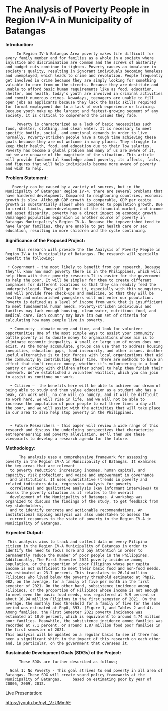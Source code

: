 # The Analysis of Poverty People in Region IV-A in Municipality of Batangas

**Introduction:**

         In Region IV-A Batangas Area poverty makes life difficult for every family member and for families as a whole in a society where injustice and discrimination are common and the screws of austerity and budget cuts continue to tighten. Poverty causes an imbalance in society's quality, resulting in ignorant individuals becoming homeless and unemployed, which leads to crime and revolution. People frequently get involved in crime because they are simply looking for something valuable to earn from on the streets. Because they are destitute and unable to afford basic human requirements like as food, education, shelter, and health, today's youth are involved in criminal activities and commit numerous crimes. Nowadays, teenagers are unable to fill open jobs as applicants because they lack the basic skills required for formal employment due to a lack of work experience or training. Because youth make up the largest and fastest-growing segment of any society, it is critical to comprehend the issues they face.
            
         Poverty is characterized as a lack of basic necessities such food, shelter, clothing, and clean water. It is necessary to meet specific bodily, social, and emotional demands in order to live normally. Poverty-stricken people have a tough time achieving these goals because they are not welcome in many places. They struggle to keep their health, food, and education due to their low salaries. Poverty has become a global problem and many of us are aware of it, but we are unaware of the magnitude of the situation. This article will provide fundamental knowledge about poverty, its affects, facts, and figures that will help individuals become more aware of poverty and wish to help.

**Problem Statement:**

       Poverty can be caused by a variety of sources, but in the Municipality of Batangas' Region IV-4, there are several problems that have hindered development. Compared to neighboring countries, economic growth is slow. Although GDP growth is comparable, GDP per capita growth is substantially slower when compared to population growth. Due to credit limits, underdevelopment of the financial market, and income and asset disparity, poverty has a direct impact on economic growth. Unmanaged population expansion is another source of poverty in Batangas Municipality's Region IV-A. Because the impoverished tend to have larger families, they are unable to get health care or sex education, resulting in more children and the cycle continuing.

**Significance of the Proposed Project:**
      
         This research will provide the the Analysis of Poverty People in Region IV-A in Municipality of Batangas. The research will specially benefit the following: 
	 
	 • Government - the most likely to benefit from our research. Because they'll know how much poverty there is in the Philippines, which will help them with their poverty research.It is easier for the government to help the poor. It will be simpler for them to create different companies for different locations so that they can readily feed the underprivileged. They will go for it, especially with thin youngsters, and will provide free check-ups and medicine. So that they will be healthy and malnourished youngsters will not enter our population. Poverty is defined as a level of income from work that is insufficient to meet fundamental human needs. Poverty-stricken individuals and families may lack enough housing, clean water, nutritious food, and medical care. Each country may have its own set of criteria for calculating how many people live in poverty.

      • Community – donate money and time, and look for volunteer opportunities One of the most simple ways to assist your community battle poverty is to donate money to organizations whose aim is to eliminate economic inequality. A small or large sum of money does not exist. As the money accumulate, groups can use them to address housing inequities, education gaps, food insecurity, and other issues. Another useful alternative is to join forces with local organizations that aid the community by contributing their time. There are methods to have an effect that don't require money, whether it's volunteering in a food pantry or working with children after school to help them finish their homework. We've established a volunteer waitlist, which you can join to assist us continue our work.
      
      • Citizen –  the benefits here will be able to achieve our dream of being able to study and then value education as a student who has a beak, can work well, no one will go hungry, and it will be difficult to work hard, we will rise in life, and we will not be able to increase the population of poor people to eat three times a day all the poor, and we will assist with the activities that will take place in our area to also help stop poverty in the Philippines.


      • Future Researchers - this paper will review a wide range of this research and discuss the underlying perspectives that characterize entrepreneurship and poverty alleviation. We'll then use these viewpoints to develop a research agenda for the future.
      
**Methodology:**

      	  The analysis uses a comprehensive framework for assessing poverty in the Region IV-A in Municipality of Batangas. It examines the key areas that are relevant 
      to poverty reduction: increasing incomes, human capital, and capacity; risk protection; and voice and empowerment in governance 
      and institutions. It uses quantitative (trends in poverty and related indicators data, regression analysis for poverty 
      correlates) and qualitative analysis (key informant interviews) to assess the poverty situation as it relates to the overall 
      development of the Municipality of Batangas. A workshop was organized to discuss the findings of the study, to get feedback from key stakeholders,
      and to identify concrete and actionable recommendations. An institutional mapping analysis was also undertaken to assess the 
      current responses to the state of poverty in the Region IV-A in Municipality of Batangas.

**Expected Output:**
        
     This analysis aims to track and collect data on every Filipino citizen in the Region IV-A Municipality of Batangas in order to identify the need to focus more and pay attention in order to permanently reduce the number of poor people in the Philippines. Additionally, The First Semester 2021 poverty incidence among population, or the proportion of poor Filipinos whose per capita income is not sufficient to meet their basic food and non-food needs, was estimated at 23.7 percent. This translates to 26.14 million Filipinos who lived below the poverty threshold estimated at Php12, 082, on the average, for a family of five per month in the first semester of 2021. On the other hand, subsistence incidence among Filipinos, or the proportion of Filipinos whose income is not enough to meet even the basic food needs, was registered at 9.9 percent or about 10.94 million Filipinos in the first semester of 2021. On the average, the monthly food threshold for a family of five for the same period was estimated at Php8, 393. (Figure 1, and Tables 2 and 4). Among families, the First Semester 2021 poverty incidence was estimated at 18.0 percent, which is equivalent to around 4.74 million poor families. Meanwhile, the subsistence incidence among families was recorded at 7.1 percent, or around 1.87 million food poor families in the first semester of 2021. 
    This analysis will be updated on a regular basis to see if there has been a significant shift in the impact of this research on each other and, in particular, on the government that oversees it.


**Sustainable Development Goals (SDGs) of the Project:**
	
          These SDGs are further described as follows;

      Goal 1: No Poverty - This goal strives to end poverty in all area of Batangas. These SDG will create sound policy frameworks at the Municipality of Batangas, 	based on estimating poor by year of 20006, 2009, 2012.

Live Presentation:

https://youtu.be/nyL_VzUMm5E



